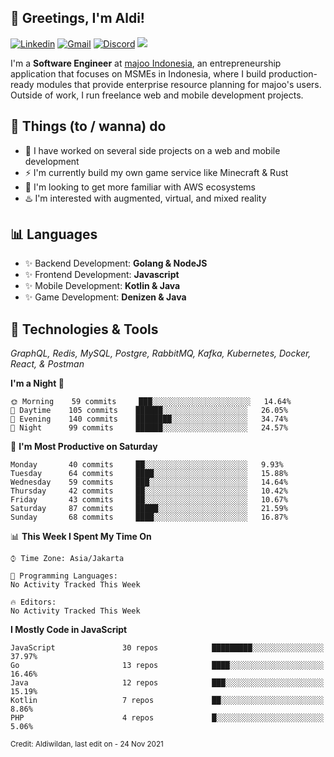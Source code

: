 <!-- Greetings -->
## 👋 Greetings, I'm Aldi!

<!-- Social Media -->
[![Linkedin](https://img.shields.io/badge/-aldiwildan-blue?style=flat&logo=Linkedin&logoColor=white)](https://www.linkedin.com/in/aldiwildan/)
[![Gmail](https://img.shields.io/badge/-aldiwild77@gmail.com-c14438?style=flat&logo=Gmail&logoColor=white)](mailto:aldiwild77@gmail.com)
[![Discord](https://img.shields.io/badge/-Chroma-5663F7?style=flat&logo=Discord&logoColor=white)](https://discord.gg/BUxraQ8)
![](https://komarev.com/ghpvc/?username=aldiwildan77&label=Visitor&color=2bbc8a)

<!-- Introduction -->
I'm a **Software Engineer** at [majoo Indonesia](https://majoo.id), an entrepreneurship application that focuses on MSMEs in Indonesia, where I build production-ready modules that provide enterprise resource planning for majoo's users. Outside of work, I run freelance web and mobile development projects.

## 📃 Things (to / wanna) do
- 🐝 I have worked on several side projects on a web and mobile development
- ⚡ I'm currently build my own game service like Minecraft & Rust
- 🌱 I'm looking to get more familiar with AWS ecosystems
- ♨️ I'm interested with augmented, virtual, and mixed reality

## 📊 Languages
- ✨ Backend Development: **Golang & NodeJS**
- ✨ Frontend Development: **Javascript**
- ✨ Mobile Development: **Kotlin & Java**
- ✨ Game Development: **Denizen & Java**

## 🔧 Technologies & Tools
*GraphQL, Redis, MySQL, Postgre, RabbitMQ, Kafka, Kubernetes, Docker, React, & Postman*

<!--START_SECTION:waka-->
**I'm a Night 🦉** 

```text
🌞 Morning    59 commits     ███░░░░░░░░░░░░░░░░░░░░░░   14.64% 
🌆 Daytime    105 commits    ██████░░░░░░░░░░░░░░░░░░░   26.05% 
🌃 Evening    140 commits    ████████░░░░░░░░░░░░░░░░░   34.74% 
🌙 Night      99 commits     ██████░░░░░░░░░░░░░░░░░░░   24.57%

```
📅 **I'm Most Productive on Saturday** 

```text
Monday       40 commits     ██░░░░░░░░░░░░░░░░░░░░░░░   9.93% 
Tuesday      64 commits     ████░░░░░░░░░░░░░░░░░░░░░   15.88% 
Wednesday    59 commits     ███░░░░░░░░░░░░░░░░░░░░░░   14.64% 
Thursday     42 commits     ██░░░░░░░░░░░░░░░░░░░░░░░   10.42% 
Friday       43 commits     ██░░░░░░░░░░░░░░░░░░░░░░░   10.67% 
Saturday     87 commits     █████░░░░░░░░░░░░░░░░░░░░   21.59% 
Sunday       68 commits     ████░░░░░░░░░░░░░░░░░░░░░   16.87%

```


📊 **This Week I Spent My Time On** 

```text
⌚︎ Time Zone: Asia/Jakarta

💬 Programming Languages: 
No Activity Tracked This Week

🔥 Editors: 
No Activity Tracked This Week

```

**I Mostly Code in JavaScript** 

```text
JavaScript               30 repos            █████████░░░░░░░░░░░░░░░░   37.97% 
Go                       13 repos            ████░░░░░░░░░░░░░░░░░░░░░   16.46% 
Java                     12 repos            ███░░░░░░░░░░░░░░░░░░░░░░   15.19% 
Kotlin                   7 repos             ██░░░░░░░░░░░░░░░░░░░░░░░   8.86% 
PHP                      4 repos             █░░░░░░░░░░░░░░░░░░░░░░░░   5.06%

```



<!--END_SECTION:waka-->

<sub>Credit: Aldiwildan, last edit on - 24 Nov 2021</sub>
